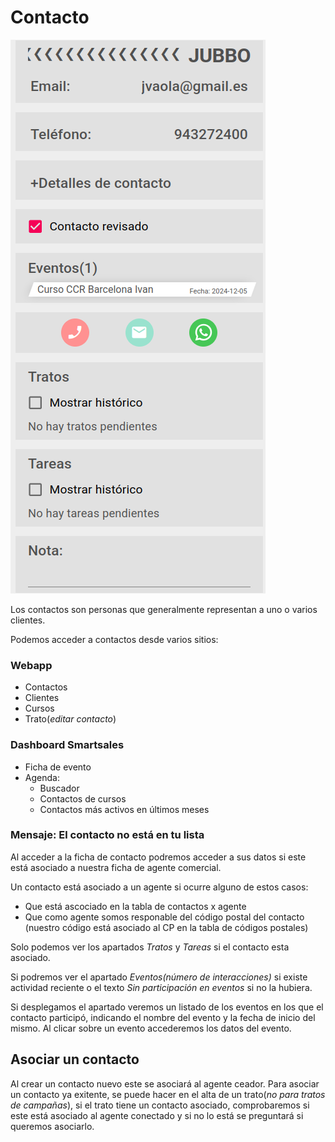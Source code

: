 # Contacto

![ficha_contacto](./img/ficha_contacto.png)

Los contactos son personas que generalmente representan a uno o varios clientes.

Podemos acceder a contactos desde varios sitios:

### Webapp
  + Contactos
  + Clientes
  + Cursos
  + Trato(*editar contacto*)

### Dashboard Smartsales
  + Ficha de evento
  + Agenda:
    + Buscador
    + Contactos de cursos
    + Contactos más activos en últimos meses

### Mensaje: El contacto no está en tu lista
Al acceder a la ficha de contacto podremos acceder a sus datos si este está asociado a nuestra ficha de agente comercial.

Un contacto está asociado a un agente si ocurre alguno de estos casos:
  + Que está ascociado en la tabla de contactos x agente
  + Que como agente somos responable del código postal del contacto (nuestro código está asociado al CP en la tabla de códigos postales)

Solo podemos ver los apartados *Tratos* y *Tareas* si el contacto esta asociado.

Si podremos ver el apartado *Eventos(número de interacciones)* si existe actividad reciente o el texto *Sin participación en eventos* si no la hubiera.

Si desplegamos el apartado veremos un listado de los eventos en los que el contacto participó, indicando el nombre del evento y la fecha de inicio del mismo. Al clicar sobre un evento accederemos los datos del evento.

## Asociar un contacto
Al crear un contacto nuevo este se asociará al agente ceador. Para asociar un contacto ya exitente, se puede hacer en el alta de un trato(*no para tratos de campañas*), si el trato tiene un contacto asociado, comprobaremos si este está asociado al agente conectado y si no lo está se preguntará si queremos asociarlo.